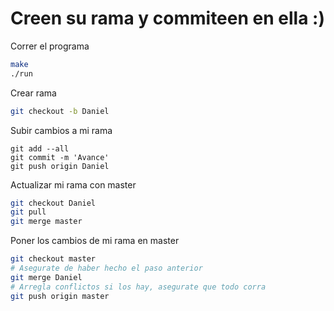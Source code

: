 # Creen su rama y commiteen en ella :)

Correr el programa
```bash
make
./run
```

Crear rama
```bash
git checkout -b Daniel
```

Subir cambios a mi rama
```
git add --all
git commit -m 'Avance'
git push origin Daniel
```

Actualizar mi rama con master
```bash
git checkout Daniel
git pull
git merge master
```

Poner los cambios de mi rama en master
```bash
git checkout master
# Asegurate de haber hecho el paso anterior
git merge Daniel
# Arregla conflictos si los hay, asegurate que todo corra
git push origin master
```

